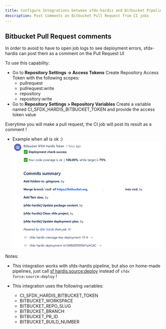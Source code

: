 ```yaml
---
title: Configure Integrations between sfdx-hardis and Bitbucket Pipelines
description: Post Comments on Bitbucket Pull Request from CI jobs
---
```

<!-- markdownlint-disable MD013 -->

## Bitbucket Pull Request comments

In order to avoid to have to open job logs to see deployment errors, sfdx-hardis can post them as a comment on the Pull Request UI

To use this capability:

- Go to **Repository Settings -> Access Tokens**  Create Repository Access Token with the following scopes:
  - pullrequest
  - pullrequest:write
  - repository
  - repository:write
- Go to **Repository Settings > Repository Variables** Create a variable named CI_SFDX_HARDIS_BITBUCKET_TOKEN and provide the access token value

Everytime you will make a pull request, the CI job will post its result as a comment !

- Example when all is ok :)
![](assets/images/screenshot-bitbucket-success.png)

Notes:

- This integration works with sfdx-hardis pipeline, but also on home-made pipelines, just call [sf hardis:source:deploy](https://sfdx-hardis.cloudity.com/hardis/source/deploy/) instead of `sfdx force:source:deploy` !

- This integration uses the following variables:
  - CI_SFDX_HARDIS_BITBUCKET_TOKEN
  - BITBUCKET_WORKSPACE
  - BITBUCKET_REPO_SLUG
  - BITBUCKET_BRANCH
  - BITBUCKET_PR_ID
  - BITBUCKET_BUILD_NUMBER